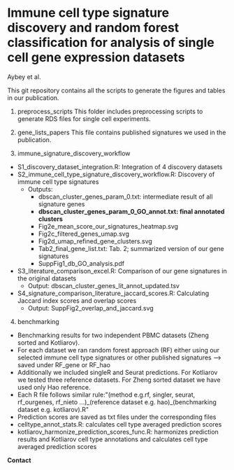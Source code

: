 # Immune cell type signature discovery and random forest classification for analysis of single cell gene expression datasets 
Aybey et al.

This git repository contains all the scripts to generate the figures and tables in our publication.

1. preprocess_scripts
This folder includes preprocessing scripts to generate RDS files for single cell experiments.

2. gene_lists_papers
This file contains published signatures we used in the publication.

3. immune_signature_discovery_workflow
- S1_discovery_dataset_integration.R: Integration of 4 discovery datasets
- S2_immune_cell_type_signature_discovery_workflow.R: Discovery of immune cell type signatures
  - Outputs:
    - dbscan_cluster_genes_param_0.txt: intermediate result of all signature genes 
    - **dbscan_cluster_genes_param_0_GO_annot.txt: final annotated clusters**
    - Fig2e_mean_score_our_signatures_heatmap.svg
    - Fig2c_filtered_genes_umap.svg
    - Fig2d_umap_refined_gene_clusters.svg
    - Tab2_final_gene_list.txt: Tab. 2; summarized version of our gene signatures
    - SuppFig1_db_GO_analysis.pdf
- S3_literature_comparison_excel.R: Comparison of our gene signatures in the original datasets
  - Output: dbscan_cluster_genes_lit_annot_updated.tsv
- S4_signature_comparison_literature_jaccard_scores.R: Calculating Jaccard index scores and overlap scores
  - Output: SuppFig2_overlap_and_jaccard.svg

4. benchmarking
  - Benchmarking results for two independent PBMC datasets (Zheng sorted and Kotliarov).
  - For each dataset we ran random forest approach (RF) either using our selected immune cell type signatures or other published signatures --> saved under RF_gene or RF_hao
  - Additionally we included singleR and Seurat predictions. For Kotliarov we tested three reference datasets. For Zheng sorted dataset we have used only Hao reference.
  - Each R file follows similar rule:"(method e.g.rf, singler, seurat, rf_ourgenes, rf_nieto ...)\_(reference dataset e.g. hao)\_(benchmarking dataset e.g. kotliarov).R"
  - Prediction scores are saved as txt files under the corresponding files
  - celltype\_annot\_stats.R: calculates cell type averaged prediction scores
  - kotliarov\_harmonize\_prediction\_scores\_func.R: harmonizes prediction results and Kotliarov cell type annotations and calculates cell type averaged prediction scores
  
**Contact**



